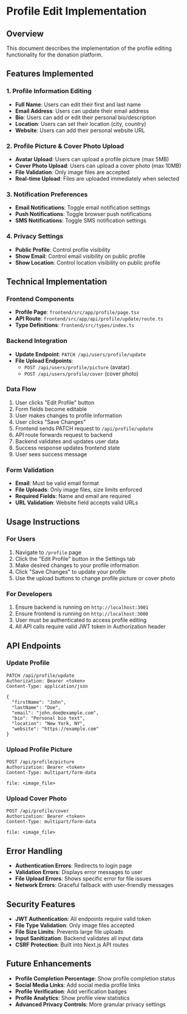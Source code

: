 # Profile Edit Implementation

## Overview
This document describes the implementation of the profile editing functionality for the donation platform.

## Features Implemented

### 1. Profile Information Editing
- **Full Name**: Users can edit their first and last name
- **Email Address**: Users can update their email address
- **Bio**: Users can add or edit their personal bio/description
- **Location**: Users can set their location (city, country)
- **Website**: Users can add their personal website URL

### 2. Profile Picture & Cover Photo Upload
- **Avatar Upload**: Users can upload a profile picture (max 5MB)
- **Cover Photo Upload**: Users can upload a cover photo (max 10MB)
- **File Validation**: Only image files are accepted
- **Real-time Upload**: Files are uploaded immediately when selected

### 3. Notification Preferences
- **Email Notifications**: Toggle email notification settings
- **Push Notifications**: Toggle browser push notifications
- **SMS Notifications**: Toggle SMS notification settings

### 4. Privacy Settings
- **Public Profile**: Control profile visibility
- **Show Email**: Control email visibility on public profile
- **Show Location**: Control location visibility on public profile

## Technical Implementation

### Frontend Components
- **Profile Page**: `frontend/src/app/profile/page.tsx`
- **API Route**: `frontend/src/app/api/profile/update/route.ts`
- **Type Definitions**: `frontend/src/types/index.ts`

### Backend Integration
- **Update Endpoint**: `PATCH /api/users/profile/update`
- **File Upload Endpoints**: 
  - `POST /api/users/profile/picture` (avatar)
  - `POST /api/users/profile/cover` (cover photo)

### Data Flow
1. User clicks "Edit Profile" button
2. Form fields become editable
3. User makes changes to profile information
4. User clicks "Save Changes"
5. Frontend sends PATCH request to `/api/profile/update`
6. API route forwards request to backend
7. Backend validates and updates user data
8. Success response updates frontend state
9. User sees success message

### Form Validation
- **Email**: Must be valid email format
- **File Uploads**: Only image files, size limits enforced
- **Required Fields**: Name and email are required
- **URL Validation**: Website field accepts valid URLs

## Usage Instructions

### For Users
1. Navigate to `/profile` page
2. Click the "Edit Profile" button in the Settings tab
3. Make desired changes to your profile information
4. Click "Save Changes" to update your profile
5. Use the upload buttons to change profile picture or cover photo

### For Developers
1. Ensure backend is running on `http://localhost:3001`
2. Ensure frontend is running on `http://localhost:3000`
3. User must be authenticated to access profile editing
4. All API calls require valid JWT token in Authorization header

## API Endpoints

### Update Profile
```
PATCH /api/profile/update
Authorization: Bearer <token>
Content-Type: application/json

{
  "firstName": "John",
  "lastName": "Doe", 
  "email": "john.doe@example.com",
  "bio": "Personal bio text",
  "location": "New York, NY",
  "website": "https://example.com"
}
```

### Upload Profile Picture
```
POST /api/profile/picture
Authorization: Bearer <token>
Content-Type: multipart/form-data

file: <image_file>
```

### Upload Cover Photo
```
POST /api/profile/cover
Authorization: Bearer <token>
Content-Type: multipart/form-data

file: <image_file>
```

## Error Handling
- **Authentication Errors**: Redirects to login page
- **Validation Errors**: Displays error messages to user
- **File Upload Errors**: Shows specific error for file issues
- **Network Errors**: Graceful fallback with user-friendly messages

## Security Features
- **JWT Authentication**: All endpoints require valid token
- **File Type Validation**: Only image files accepted
- **File Size Limits**: Prevents large file uploads
- **Input Sanitization**: Backend validates all input data
- **CSRF Protection**: Built into Next.js API routes

## Future Enhancements
- **Profile Completion Percentage**: Show profile completion status
- **Social Media Links**: Add social media profile links
- **Profile Verification**: Add verification badges
- **Profile Analytics**: Show profile view statistics
- **Advanced Privacy Controls**: More granular privacy settings

